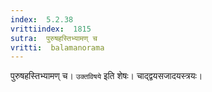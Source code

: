 ```yaml
---
index:  5.2.38
vrittiindex:  1815
sutra:  पुरुषहस्तिभ्यामण् च
vritti:  balamanorama 
---
```


पुरुषहस्तिभ्यामण् च। `उक्तविषये` इति शेषः। चाद्द्वयसजादयस्त्रयः।

